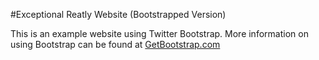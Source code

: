 #Exceptional Reatly Website (Bootstrapped Version)

This is an example website using Twitter Bootstrap. More information on using Bootstrap can be found at [GetBootstrap.com](http://getbootstrap.com)
